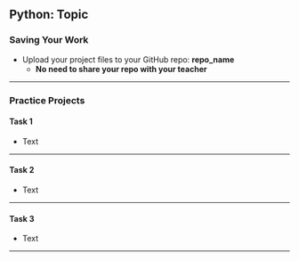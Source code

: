 ## Python: Topic

### Saving Your Work
  
- Upload your project files to your GitHub repo: **repo_name**
    - **No need to share your repo with your teacher**
---

### Practice Projects

#### Task 1

- Text

---

#### Task 2

- Text

---

#### Task 3

- Text

---

